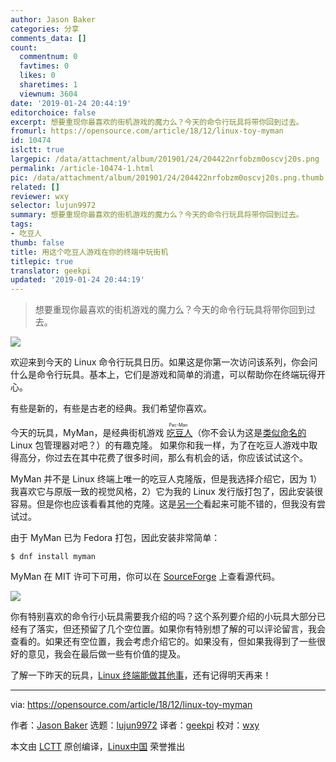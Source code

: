 ```yaml
---
author: Jason Baker
categories: 分享
comments_data: []
count:
  commentnum: 0
  favtimes: 0
  likes: 0
  sharetimes: 1
  viewnum: 3604
date: '2019-01-24 20:44:19'
editorchoice: false
excerpt: 想要重现你最喜欢的街机游戏的魔力么？今天的命令行玩具将带你回到过去。
fromurl: https://opensource.com/article/18/12/linux-toy-myman
id: 10474
islctt: true
largepic: /data/attachment/album/201901/24/204422nrfobzm0oscvj20s.png
permalink: /article-10474-1.html
pic: /data/attachment/album/201901/24/204422nrfobzm0oscvj20s.png.thumb.jpg
related: []
reviewer: wxy
selector: lujun9972
summary: 想要重现你最喜欢的街机游戏的魔力么？今天的命令行玩具将带你回到过去。
tags:
- 吃豆人
thumb: false
title: 用这个吃豆人游戏在你的终端中玩街机
titlepic: true
translator: geekpi
updated: '2019-01-24 20:44:19'
---
```



> 
> 想要重现你最喜欢的街机游戏的魔力么？今天的命令行玩具将带你回到过去。
> 
> 
> 


![](/data/attachment/album/201901/24/204422nrfobzm0oscvj20s.png)


欢迎来到今天的 Linux 命令行玩具日历。如果这是你第一次访问该系列，你会问什么是命令行玩具。基本上，它们是游戏和简单的消遣，可以帮助你在终端玩得开心。


有些是新的，有些是古老的经典。我们希望你喜欢。


今天的玩具，MyMan，是经典街机游戏<ruby> <a href="https://en.wikipedia.org/wiki/Pac-Man">  吃豆人 </a> <rt>  Pac-Man </rt></ruby>（你不会认为这是[类似命名的](https://wiki.archlinux.org/index.php/pacman) Linux 包管理器对吧？）的有趣克隆。 如果你和我一样，为了在吃豆人游戏中取得高分，你过去在其中花费了很多时间，那么有机会的话，你应该试试这个。


MyMan 并不是 Linux 终端上唯一的吃豆人克隆版，但是我选择介绍它，因为 1）我喜欢它与原版一致的视觉风格，2）它为我的 Linux 发行版打包了，因此安装很容易。但是你也应该看看其他的克隆。这是[另一个](https://github.com/YoctoForBeaglebone/pacman4console)看起来可能不错的，但我没有尝试过。


由于 MyMan 已为 Fedora 打包，因此安装非常简单：



```
$ dnf install myman
```

MyMan 在 MIT 许可下可用，你可以在 [SourceForge](https://myman.sourceforge.io/) 上查看源代码。


![](/data/attachment/album/201901/24/204436w75azcy1egq15ba7.gif)


你有特别喜欢的命令行小玩具需要我介绍的吗？这个系列要介绍的小玩具大部分已经有了落实，但还预留了几个空位置。如果你有特别想了解的可以评论留言，我会查看的。如果还有空位置，我会考虑介绍它的。如果没有，但如果我得到了一些很好的意见，我会在最后做一些有价值的提及。


了解一下昨天的玩具，[Linux 终端能做其他事](https://opensource.com/article/18/12/linux-toy-ponysay)，还有记得明天再来！




---


via: <https://opensource.com/article/18/12/linux-toy-myman>


作者：[Jason Baker](https://opensource.com/users/jason-baker) 选题：[lujun9972](https://github.com/lujun9972) 译者：[geekpi](https://github.com/geekpi) 校对：[wxy](https://github.com/wxy)


本文由 [LCTT](https://github.com/LCTT/TranslateProject) 原创编译，[Linux中国](https://linux.cn/) 荣誉推出